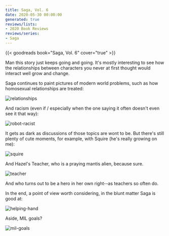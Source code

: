 ```yaml
---
title: Saga, Vol. 6
date: 2020-05-30 00:00:00
generated: true
reviews/lists:
- 2020 Book Reviews
reviews/series:
- Saga
---
```

{{< goodreads book="Saga, Vol. 6" cover="true" >}}

Man this story just keeps going and going. It's mostly interesting to see how the relationships between characters you never at first thought would interact well grow and change.  

Saga continues to paint pictures of modern world problems, such as how homosexual relationships are treated:  

<!--more-->

![relationships](/embeds/books/attachments/relationships.png)  

And racism (even if / especially when the one saying it often doesn't even see it that way):  

![robot-racist](/embeds/books/attachments/robot-racist.png)  

It gets as dark as discussions of those topics are wont to be. But there's still plenty of cute moments, for example, with Squire (he's really growing on me):  

![squire](/embeds/books/attachments/squire.png)  

And Hazel's Teacher, who is a praying mantis alien, because sure.  

![teacher](/embeds/books/attachments/teacher.png)  

And who turns out to be a hero in her own right--as teachers so often do.  

In the end, a point of view worth considering, in the blunt matter Saga is good at:  

![helping-hand](/embeds/books/attachments/helping-hand.png)  

Aside, MIL goals?  

![mil-goals](/embeds/books/attachments/mil-goals.jpg)


